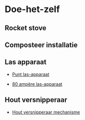 # Doe-het-zelf

## Rocket stove

## Composteer installatie

## Las apparaat

* [Punt las-apparaat](https://www.youtube.com/watch?v=4q4oMVtW4FI)

* [80 ampère las-apparaat](https://www.youtube.com/watch?v=rlTvZtCKJqQ)

## Hout versnipperaar

* [Hout versnipperaar mechanisme](https://www.youtube.com/watch?v=3WiShUSggas)
